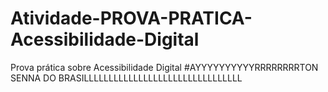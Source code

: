 # Atividade-PROVA-PRATICA-Acessibilidade-Digital
Prova prática sobre Acessibilidade Digital #AYYYYYYYYYYRRRRRRRRTON SENNA DO BRASILLLLLLLLLLLLLLLLLLLLLLLLLLLLLLLL
